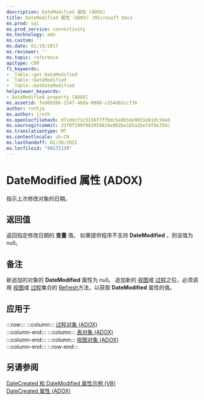 ```yaml
---
description: DateModified 属性 (ADOX)
title: DateModified 属性 (ADOX) |Microsoft Docs
ms.prod: sql
ms.prod_service: connectivity
ms.technology: ado
ms.custom: ''
ms.date: 01/19/2017
ms.reviewer: ''
ms.topic: reference
apitype: COM
f1_keywords:
- _Table::get_DateModified
- _Table::DateModified
- _Table::GetDateModified
helpviewer_keywords:
- DateModified property [ADOX]
ms.assetid: fed09266-1547-4bda-9088-c254d81cc738
author: rothja
ms.author: jroth
ms.openlocfilehash: d7cddcf1c5156f7ffbdc5e8b5de9b51e81dc34ed
ms.sourcegitcommit: 33f0f190f962059826e002be165a2bef4f9e350c
ms.translationtype: MT
ms.contentlocale: zh-CN
ms.lasthandoff: 01/30/2021
ms.locfileid: "99172139"
---
```

# <a name="datemodified-property-adox"></a>DateModified 属性 (ADOX)
指示上次修改对象的日期。  
  
## <a name="return-values"></a>返回值  
 返回指定修改日期的 **变量** 值。 如果提供程序不支持 **DateModified** ，则该值为 null。  
  
## <a name="remarks"></a>备注  
 新追加的对象的 **DateModified** 属性为 null。 追加新的 [视图](./view-object-adox.md)或 [过程](./procedure-object-adox.md)之后，必须调用 [视图](./views-collection-adox.md)或 [过程](./procedures-collection-adox.md)集合的 [Refresh](../ado-api/refresh-method-ado.md)方法，以获取 **DateModified** 属性的值。  
  
## <a name="applies-to"></a>应用于  

:::row:::
    :::column:::
        [过程对象 (ADOX)](./procedure-object-adox.md)  
    :::column-end:::
    :::column:::
        [表对象 (ADOX)](./table-object-adox.md)  
    :::column-end:::
    :::column:::
        [视图对象 (ADOX)](./view-object-adox.md)  
    :::column-end:::
:::row-end:::

## <a name="see-also"></a>另请参阅  
 [DateCreated 和 DateModified 属性示例 (VB) ](./datecreated-and-datemodified-properties-example-vb.md)   
 [DateCreated 属性 (ADOX)](./datecreated-property-adox.md)
